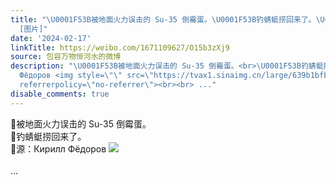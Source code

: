 ```yaml
---
title: "\U0001F53B被地面火力误击的 Su-35 倒霉蛋。\U0001F53B钓蜻蜓捞回来了。\U0001F53B源：Кирилл Фёдоров
  [图片]"
date: '2024-02-17'
linkTitle: https://weibo.com/1671109627/O15b3zXj9
source: 包容万物恒河水的微博
description: "\U0001F53B被地面火力误击的 Su-35 倒霉蛋。<br>\U0001F53B钓蜻蜓捞回来了。<br>\U0001F53B源：Кирилл
  Фёдоров <img style=\"\" src=\"https://tvax1.sinaimg.cn/large/639b1bfbly1hmwzqgzkz1j20zk0qoqsk.jpg\"
  referrerpolicy=\"no-referrer\"><br><br> ..."
disable_comments: true
---
```

🔻被地面火力误击的 Su-35 倒霉蛋。<br>🔻钓蜻蜓捞回来了。<br>🔻源：Кирилл Фёдоров <img style="" src="https://tvax1.sinaimg.cn/large/639b1bfbly1hmwzqgzkz1j20zk0qoqsk.jpg" referrerpolicy="no-referrer"><br><br> ...